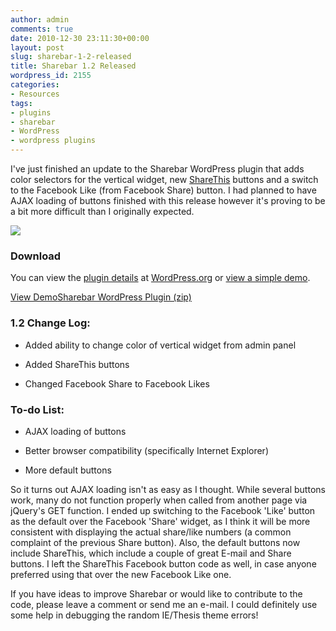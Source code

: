 ```yaml
---
author: admin
comments: true
date: 2010-12-30 23:11:30+00:00
layout: post
slug: sharebar-1-2-released
title: Sharebar 1.2 Released
wordpress_id: 2155
categories:
- Resources
tags:
- plugins
- sharebar
- WordPress
- wordpress plugins
---
```


I've just finished an update to the Sharebar WordPress plugin that adds color selectors for the vertical widget, new [ShareThis](http://www.sharethis.com/) buttons and a switch to the Facebook Like (from Facebook Share) button.  I had planned to have AJAX loading of buttons finished with this release however it's proving to be a bit more difficult than I originally expected.
<!-- more -->
![](http://devgrow.com/wp-content/uploads/2010/12/v1.2.gif)



### Download


You can view the [plugin details](http://wordpress.org/extend/plugins/sharebar/) at [WordPress.org](http://www.wordpress.org/) or [view a simple demo](http://devgrow.com/plugins/sharebar/).


[View Demo](http://devgrow.com/plugins/sharebar/)[Sharebar WordPress Plugin (zip)](http://downloads.wordpress.org/plugin/sharebar.zip)




### 1.2 Change Log:






  * Added ability to change color of vertical widget from admin panel


  * Added ShareThis buttons


  * Changed Facebook Share to Facebook Likes





### To-do List:






  * AJAX loading of buttons


  * Better browser compatibility (specifically Internet Explorer)


  * More default buttons



So it turns out AJAX loading isn't as easy as I thought.  While several buttons work, many do not function properly when called from another page via jQuery's GET function.  I ended up switching to the Facebook 'Like' button as the default over the Facebook 'Share' widget, as I think it will be more consistent with displaying the actual share/like numbers (a common complaint of the previous Share button).  Also, the default buttons now include ShareThis, which include a couple of great E-mail and Share buttons.  I left the ShareThis Facebook button code as well, in case anyone preferred using that over the new Facebook Like one.

If you have ideas to improve Sharebar or would like to contribute to the code, please leave a comment or send me an e-mail.  I could definitely use some help in debugging the random IE/Thesis theme errors!
